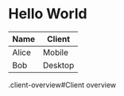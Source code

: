 # Hello World

<table>
  <thead>
    <tr>
      <th>Name</th>
      <th>Client</th>
    </tr>
  </thead>
  <tbody>
    <tr>
      <td>Alice</td>
      <td>Mobile</td>
    </tr>
    <tr>
      <td>Bob</td>
      <td>Desktop</td>
    </tr>
  </tbody>
</table>

.client-overview#Client overview